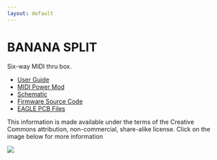 ```yaml
---
layout: default
---
```

# BANANA SPLIT

Six-way MIDI thru box.

* [User Guide](manual.html)
* [MIDI Power Mod](midipowermod.html)
* [Schematic](img/bsplit.png)
* [Firmware Source Code](https://github.com/hotchk155/mini-MIDI-Splitter/tree/master/firmware)
* [EAGLE PCB Files](https://github.com/hotchk155/mini-MIDI-Splitter/tree/master/hardware)

This information is made available under the terms of the Creative Commons attribution, non-commercial, share-alike license. Click on the image below for more information

<a href="http://creativecommons.org/licenses/by-nc-sa/4.0/"><img class="arpie_label" src="https://licensebuttons.net/l/by-nc-sa/3.0/88x31.png"></a>
<br>
<br>
